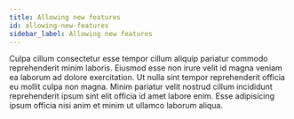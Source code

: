 ```yaml
---
title: Allowing new features
id: allowing-new-features
sidebar_label: Allowing new features
---
```


Culpa cillum consectetur esse tempor cillum aliquip pariatur commodo reprehenderit minim laboris. Eiusmod esse non irure velit id magna veniam ea laborum ad dolore exercitation. Ut nulla sint tempor reprehenderit officia eu mollit culpa non magna. Minim pariatur velit nostrud cillum incididunt reprehenderit ipsum sint elit officia id amet labore enim. Esse adipisicing ipsum officia nisi anim et minim ut ullamco laborum aliqua.

